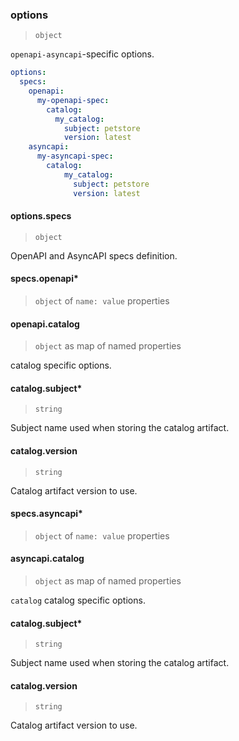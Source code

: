 <!-- markdownlint-disable MD024 -->
### options

> `object`

`openapi-asyncapi`-specific options.

```yaml
options:
  specs:
    openapi:
      my-openapi-spec:
        catalog:
          my_catalog:
            subject: petstore
            version: latest
    asyncapi:
      my-asyncapi-spec:
        catalog:
            my_catalog:
              subject: petstore
              version: latest
```

#### options.specs

> `object`

OpenAPI and AsyncAPI specs definition.

#### specs.openapi\*

> `object` of `name: value` properties

#### openapi.catalog

> `object` as map of named properties

catalog specific options.

#### catalog.subject\*

> `string`

Subject name used when storing the catalog artifact.

#### catalog.version

> `string`

Catalog artifact version to use.

#### specs.asyncapi\*

> `object` of `name: value` properties

#### asyncapi.catalog

> `object` as map of named properties

`catalog` catalog specific options.

#### catalog.subject\*

> `string`

Subject name used when storing the catalog artifact.

#### catalog.version

> `string`

Catalog artifact version to use.
